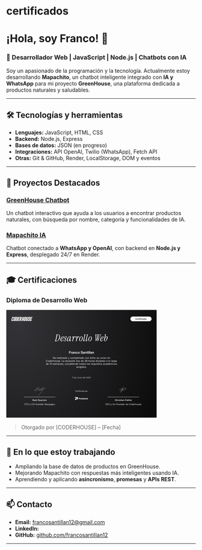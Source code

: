 # certificados

# ¡Hola, soy Franco! 👋

### 🚀 Desarrollador Web | JavaScript | Node.js | Chatbots con IA  

Soy un apasionado de la programación y la tecnología. Actualmente estoy desarrollando **Mapachito**, un chatbot inteligente integrado con **IA y WhatsApp** para mi proyecto **GreenHouse**, una plataforma dedicada a productos naturales y saludables.

---

## 🛠️ Tecnologías y herramientas  
- **Lenguajes:** JavaScript, HTML, CSS  
- **Backend:** Node.js, Express  
- **Bases de datos:** JSON (en progreso)  
- **Integraciones:** API OpenAI, Twilio (WhatsApp), Fetch API  
- **Otras:** Git & GitHub, Render, LocalStorage, DOM y eventos  

---

## 📌 Proyectos Destacados  
### [GreenHouse Chatbot](https://francosantillan12.github.io/greenhouse/)  
Un chatbot interactivo que ayuda a los usuarios a encontrar productos naturales, con búsqueda por nombre, categoría y funcionalidades de IA.

### [Mapachito IA](https://github.com/francosantillan12/Mapachito-IA)  
Chatbot conectado a **WhatsApp y OpenAI**, con backend en **Node.js y Express**, desplegado 24/7 en Render.

---

## 🎓 Certificaciones

### Diploma de Desarrollo Web
[![Ver Diploma](https://github.com/francosantillan12/certificados/blob/main/diploma-miniatura.png?raw=true
)](https://github.com/tuusuario/certificados/blob/main/diploma-desarrollo-web.pdf)

> Otorgado por [CODERHOUSE] – [Fecha]

---

## 🌱 En lo que estoy trabajando  
- Ampliando la base de datos de productos en GreenHouse.  
- Mejorando Mapachito con respuestas más inteligentes usando IA.  
- Aprendiendo y aplicando **asincronismo**, **promesas** y **APIs REST**.  

---

## 📫 Contacto  
- **Email:** francosantillan12@gmail.com  
- **LinkedIn:**  
- **GitHub:** [github.com/francosantillan12](https://github.com/francosantillan12)

---


